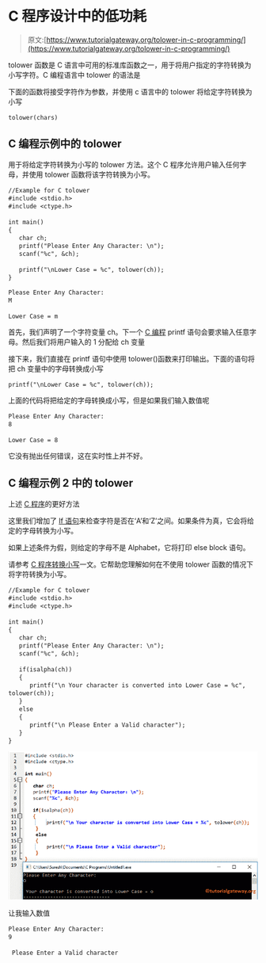# C 程序设计中的低功耗

> 原文:[https://www.tutorialgateway.org/tolower-in-c-programming/](https://www.tutorialgateway.org/tolower-in-c-programming/)

tolower 函数是 C 语言中可用的标准库函数之一，用于将用户指定的字符转换为小写字符。C 编程语言中 tolower 的语法是

下面的函数将接受字符作为参数，并使用 c 语言中的 tolower 将给定字符转换为小写

```
tolower(chars)
```

## C 编程示例中的 tolower

用于将给定字符转换为小写的 tolower 方法。这个 C 程序允许用户输入任何字母，并使用 tolower 函数将该字符转换为小写。

```
//Example for C tolower
#include <stdio.h>
#include <ctype.h>

int main()
{
   char ch;
   printf("Please Enter Any Character: \n");
   scanf("%c", &ch);

   printf("\nLower Case = %c", tolower(ch));         
}
```

```
Please Enter Any Character: 
M

Lower Case = m
```

首先，我们声明了一个字符变量 ch。下一个 [C 编程](https://www.tutorialgateway.org/c-programming/) printf 语句会要求输入任意字母。然后我们将用户输入的 1 分配给 ch 变量

接下来，我们直接在 printf 语句中使用 tolower()函数来打印输出。下面的语句将把 ch 变量中的字母转换成小写

```
printf("\nLower Case = %c", tolower(ch));
```

上面的代码将把给定的字母转换成小写，但是如果我们输入数值呢

```
Please Enter Any Character: 
8

Lower Case = 8
```

它没有抛出任何错误，这在实时性上并不好。

## C 编程示例 2 中的 tolower

上述 [C 程序](https://www.tutorialgateway.org/c-programming-examples/)的更好方法

这里我们增加了 [If 语句](https://www.tutorialgateway.org/if-statement-in-c/)来检查字符是否在‘A’和‘Z’之间。如果条件为真，它会将给定的字母转换为小写。

如果上述条件为假，则给定的字母不是 Alphabet，它将打印 else block 语句。

请参考 [C 程序转换小写](https://www.tutorialgateway.org/c-program-to-convert-character-to-lowercase/)一文。它帮助您理解如何在不使用 tolower 函数的情况下将字符转换为小写。

```
//Example for C tolower
#include <stdio.h>
#include <ctype.h>

int main()
{
   char ch;
   printf("Please Enter Any Character: \n");
   scanf("%c", &ch);

   if(isalpha(ch))
   {
      printf("\n Your character is converted into Lower Case = %c", tolower(ch));         
   }
   else
   {
      printf("\n Please Enter a Valid character"); 
   }
}
```

![tolower in C Programming 3](img/e552cebd2f60633bf9cbfb87779496c1.png)

让我输入数值

```
Please Enter Any Character: 
9

 Please Enter a Valid character
```